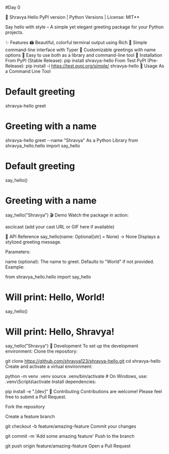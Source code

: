 #Day 0

🎉 Shravya Hello
PyPI version | Python Versions | License: MIT**

Say hello with style – A simple yet elegant greeting package for your Python projects.

✨ Features
🖨️ Beautiful, colorful terminal output using Rich
🎯 Simple command-line interface with Typer
🔧 Customizable greetings with name options
🚀 Easy to use both as a library and command-line tool
🚀 Installation
From PyPI (Stable Release):
pip install shravya-hello
From Test PyPI (Pre-Release):
pip install -i https://test.pypi.org/simple/ shravya-hello
🧩 Usage
As a Command Line Tool
# Default greeting
shravya-hello greet

# Greeting with a name
shravya-hello greet --name "Shravya"
As a Python Library
from shravya_hello.hello import say_hello

# Default greeting
say_hello()

# Greeting with a name
say_hello("Shravya")
🎬 Demo
Watch the package in action:

asciicast (add your cast URL or GIF here if available)

📘 API Reference
say_hello(name: Optional[str] = None) -> None
Displays a stylized greeting message.

Parameters:

name (optional): The name to greet. Defaults to "World" if not provided.
Example:

from shravya_hello.hello import say_hello

# Will print: Hello, World!
say_hello()

# Will print: Hello, Shravya!
say_hello("Shravya")
🔧 Development
To set up the development environment:
Clone the repository:

git clone https://github.com/shravya123/shravya-hello.git
cd shravya-hello
Create and activate a virtual environment:

python -m venv .venv
source .venv/bin/activate  # On Windows, use: .venv\Scripts\activate
Install dependencies:

pip install -e ".[dev]"
🤝 Contributing
Contributions are welcome! Please feel free to submit a Pull Request.

Fork the repository

Create a feature branch

git checkout -b feature/amazing-feature
Commit your changes

git commit -m 'Add some amazing feature'
Push to the branch

git push origin feature/amazing-feature
Open a Pull Request

